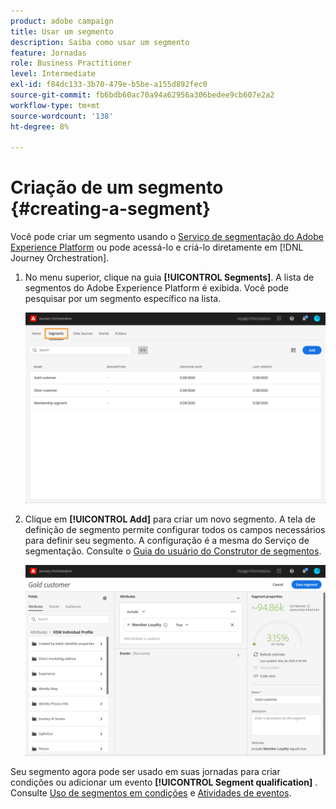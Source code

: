 ```yaml
---
product: adobe campaign
title: Usar um segmento
description: Saiba como usar um segmento
feature: Jornadas
role: Business Practitioner
level: Intermediate
exl-id: f84dc133-3b70-479e-b5be-a155d892fec0
source-git-commit: fb6bdb60ac70a94a62956a306bedee9cb607e2a2
workflow-type: tm+mt
source-wordcount: '138'
ht-degree: 8%

---
```


# Criação de um segmento {#creating-a-segment}

Você pode criar um segmento usando o [Serviço de segmentação do Adobe Experience Platform](https://experienceleague.adobe.com/docs/experience-platform/segmentation/home.html) ou pode acessá-lo e criá-lo diretamente em [!DNL Journey Orchestration].

1. No menu superior, clique na guia **[!UICONTROL Segments]**. A lista de segmentos do Adobe Experience Platform é exibida. Você pode pesquisar por um segmento específico na lista.

   ![](../assets/segment1.png)

1. Clique em **[!UICONTROL Add]** para criar um novo segmento. A tela de definição de segmento permite configurar todos os campos necessários para definir seu segmento. A configuração é a mesma do Serviço de segmentação. Consulte o [Guia do usuário do Construtor de segmentos](https://experienceleague.adobe.com/docs/experience-platform/segmentation/ui/overview.html).

   ![](../assets/segment2.png)

Seu segmento agora pode ser usado em suas jornadas para criar condições ou adicionar um evento **[!UICONTROL Segment qualification]** . Consulte [Uso de segmentos em condições](../segment/using-a-segment.md) e [Atividades de eventos](../building-journeys/segment-qualification-events.md).
